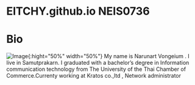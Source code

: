 # EITCHY.github.io NEIS0736 

# Bio
![Image](https://scontent.fbkk5-7.fna.fbcdn.net/v/t31.0-8/19401852_1656513531060076_8421025247175949881_o.jpg?_nc_cat=108&ccb=2&_nc_sid=09cbfe&_nc_eui2=AeEc64P-jBNmvdwOARGE83OYpUNmsK6-VLulQ2awrr5UuxpNNfGHC94gnwwecnnewjKeBOlncjQDda6dKFBpgoUF&_nc_ohc=k745aS8SL-gAX_0j324&_nc_oc=AQley2ijhNPv91eAXv-QX49sMRhL5IJiBgSYGIdzdERrprVe_62F9-EFQxae57yXu-k&_nc_ht=scontent.fbkk5-7.fna&oh=272fc82cc02b3536a29fe307dea5aaf3&oe=5FDEA1F6){:hight="50%" width="50%"}
My name is Narunart Vongeium . I live in Samutprakarn. I graduated with a bachelor’s degree in Information communication  technology from The University of the Thai Chamber of Commerce.Currenty working at Kratos co.,ltd , Network administrator
 
